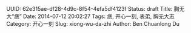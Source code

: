 UUID: 62e315ae-df28-4d9c-8f54-4efa5df4123f
Status: draft
Title: 胸无大“痣”
Date: 2014-07-12 20:02:27
Tags: 痣, 开心一刻, 表弟, 胸无大志
Category: 开心一刻
Slug: xiong-wu-da-zhi
Author: Ben Chuanlong Du

